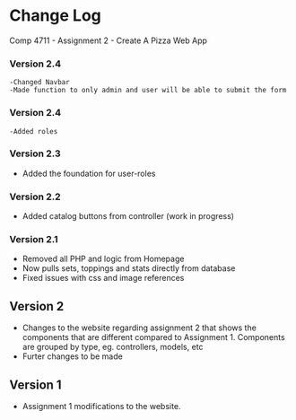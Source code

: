 # Change Log

Comp 4711 - Assignment 2 - Create A Pizza Web App

### Version 2.4
    -Changed Navbar
    -Made function to only admin and user will be able to submit the form
### Version 2.4
    -Added roles


### Version 2.3
   - Added the foundation for user-roles


### Version 2.2
   - Added catalog buttons from controller (work in progress)

### Version 2.1
   - Removed all PHP and logic from Homepage
   - Now pulls sets, toppings and stats directly from database
   - Fixed issues with css and image references

## Version 2
   - Changes to the website regarding assignment 2 that shows the components that are different compared to Assignment 1. Components are grouped by type, eg. controllers, models, etc
   - Furter changes to be made  

## Version 1
   - Assignment 1 modifications to the website.
  
